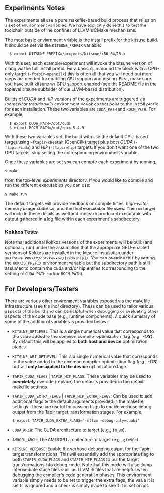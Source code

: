
## Experiments Notes

The experiments all use a pure makefile-based build process that 
relies on a set of environment variables.  We have explicitly done 
this to test the toolchain outside of the confines of LLVM's CMake 
mechanisms. 

The most basic enviornment vriable is the install prefix for 
the kitsune build.  It should be set via the `KITSUNE_PREFIX`
variable: 

```console
  $ export KITSUNE_PREFIX=/projects/kitsune/x86_64/15.x
```  

With this set, each example/experiment will invoke the kitsune
version of clang via the full install prefix.  For a basic 
spin around the block with a CPU-only target (`-ftapir=opencilk`)
this is often all that you will need but more steps are needed for 
enabling GPU support and testing.  First, make sure you have built 
kitsune w/ GPU support enabled (see the README file in the toplevel
kitsune subfolder of our LLVM-based distribution). 

Builds of *CUDA* and *HIP* versions of the experiments are 
triggered via (*somewhat traditional?*) environment variables
that point to the install prefix for each installation.  These
two variables are `CUDA_PATH` and `ROCM_PATH`.  For example, 
```console
  $ export CUDA_PATH=/opt/cuda
  $ export ROCM_PATH=/opt/rocm-5.4.3
```
With these two variables set, the build with use the default 
CPU-based target using `-ftapir=cheetah` (OpenCilk) target plus
both *CUDA* (`-ftapir=cuda`) and *HIP* (`-ftapir=hip`) targets.
If you don't want one of the two GPU targets, skip setting
the corresponding environment variable. 

Once these variables are set you can compile each experiment by running, 
```console
$ make
``` 
from the top-level *experiments* directory.  If you would like to
compile and run the different executables you can use:
```console
$ make run
``` 
The default targets will provide feedback on compile times, 
*high-water* memory usage statistics, and the final executable 
file sizes.  The `run` target will include these details as well
and run each produced executable with output gathered in a log 
file within each experiment's subdirectory.

### Kokkos Tests

Note that additional Kokkos versions of the experiments will be 
built (and optionally run) under the assumption that the 
appropriate GPU-enabled versions of Kokkos are installed in the 
kitsune installation under:
```$KITSUNE_PREFIX/opt/kokkos/[cuda|hip]/```.
You can override this by setting the `KOKKOS_PREFIX`
environment variable but the subdirectory path is still assumed
to contain the cuda and/or hip entries (corresponding to the 
setting of `CUDA_PATH` and/or `ROCM_PATH`).

## For Developers/Testers

There are various other environment variables exposed
via the makefile infrastructure (see the inc/ directory).
These can be used to tailor various aspects of the
build and can be helpful when debugging or evaluating 
other aspects of the code base (e.g., runtime components).
A quick summary of some of the additional variables is 
provided below:

* `KITSUNE_OPTLEVEL`: This is a single numerical value
that corresponds to the value added to the common compiler 
optimization flag (e.g., -O**3**).  By default this will be 
applied to **both host and device** optimization stages.

* `KITSUNE_ABI_OPTLEVEL`: This is a single numerical 
value that corresponds to the value added to the common 
compiler optimization flag (e.g., -O**3**) but will 
**only be applied to the device** optimization stage.

* `TAPIR_CUDA_FLAGS` | `TAPIR_HIP_FLAGS`:  These variables
may be used to ***completely*** override (replace) the 
defaults provided in the default makefile settings.

* `TAPIR_CUDA_EXTRA_FLAGS` | `TAPIR_HIP_EXTRA_FLAGS`: Can be 
used to add additional flags to the default arguments provided
in the makefile settings. These are useful for passing flags to enable verbose debug output from the Tapir target transformation
stages.  For example, 
  ```console
  $ export TAPIR_CUDA_EXTRA_FLAGS='-mllvm -debug-only=cuabi'
  ```

* `CUDA_ARCH`: The CUDA architecture to target (e.g., `sm_80`).

* `AMDGPU_ARCH`: The AMDGPU architecture to target (e.g., 
`gfx90a`).

* `KITSUNE_VERBOSE`: Enable the verbose debugging output for the 
Tapir-target transformations.  This will essentially add the 
appropriate flag to both `$TAPIR_CUDA_FLAGS` and `$TAPIR_HIP_FLAGS`
to put the target transformations into debug mode.  Note that 
this mode will also dump intermediate stage files such as LLVM
IR files that are helpful when debugging the compiler's code 
generation phases.  This environment variable simply needs to be
set to trigger the extra flags; the value it is set to is ignored 
and a check is simply made to see if it is set or not.


